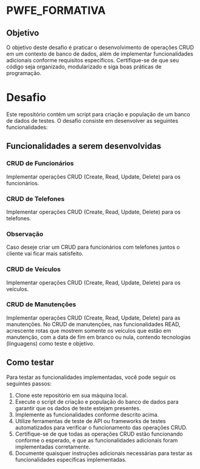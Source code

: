 # PWFE_FORMATIVA

## Objetivo

O objetivo deste desafio é praticar o desenvolvimento de operações CRUD em um contexto de banco de dados, além de implementar funcionalidades adicionais conforme requisitos específicos. Certifique-se de que seu código seja organizado, modularizado e siga boas práticas de programação. 

# Desafio

Este repositório contém um script para criação e população de um banco de dados de testes. O desafio consiste em desenvolver as seguintes funcionalidades:

## Funcionalidades a serem desenvolvidas

### CRUD de Funcionários
Implementar operações CRUD (Create, Read, Update, Delete) para os funcionários.

### CRUD de Telefones
Implementar operações CRUD (Create, Read, Update, Delete) para os telefones.

### Observação
Caso deseje criar um CRUD para funcionários com telefones juntos o cliente vai ficar mais satisfeito.

### CRUD de Veículos
Implementar operações CRUD (Create, Read, Update, Delete) para os veículos.

### CRUD de Manutenções
Implementar operações CRUD (Create, Read, Update, Delete) para as manutenções. No CRUD de manutenções, nas funcionalidades READ, acrescente rotas que mostrem somente os veículos que estão em manutenção, com a data de fim em branco ou nula, contendo tecnologias (linguagens) como teste e objetivo.

## Como testar

Para testar as funcionalidades implementadas, você pode seguir os seguintes passos:

1. Clone este repositório em sua máquina local.
2. Execute o script de criação e população do banco de dados para garantir que os dados de teste estejam presentes.
3. Implemente as funcionalidades conforme descrito acima.
4. Utilize ferramentas de teste de API ou frameworks de testes automatizados para verificar o funcionamento das operações CRUD.
5. Certifique-se de que todas as operações CRUD estão funcionando conforme o esperado, e que as funcionalidades adicionais foram implementadas corretamente.
6. Documente quaisquer instruções adicionais necessárias para testar as funcionalidades específicas implementadas.